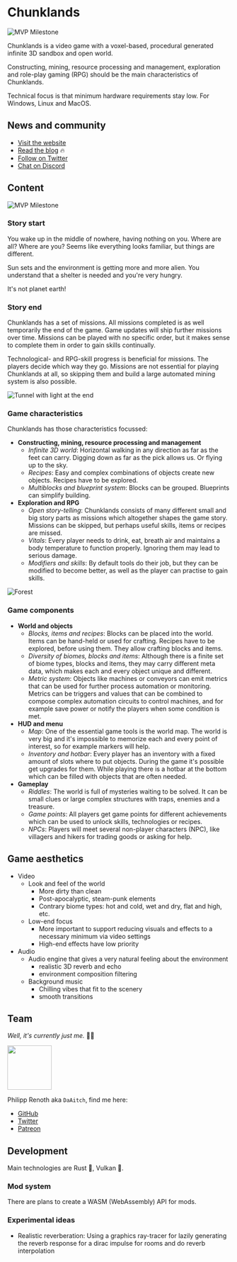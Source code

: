 # Chunklands

![MVP Milestone](./assets/milestone_mvp.png)

Chunklands is a video game with a voxel-based, procedural generated infinite 3D sandbox and open world.

Constructing, mining, resource processing and management, exploration and role-play gaming (RPG) should be the main characteristics of Chunklands.

Technical focus is that minimum hardware requirements stay low. For Windows, Linux and MacOS.

## News and community

- [Visit the website](https://chunklands.de)
- [Read the blog](https://chunklands.de/blog) 🔥
- [Follow on Twitter](https://twitter.com/chunklands)
- [Chat on Discord](https://discord.gg/pdHsD82D)

## Content

![MVP Milestone](./assets/gameplay_lake.jpg)

### Story start

You wake up in the middle of nowhere, having nothing on you. Where are all? Where are you? Seems like everything looks familiar, but things are different.

Sun sets and the environment is getting more and more alien. You understand that a shelter is needed and you're very hungry.

It's not planet earth!

### Story end

Chunklands has a set of missions. All missions completed is as well temporarily the end of the game. Game updates will ship further missions over time. Missions can be played with no specific order, but it makes sense to complete them in order to gain skills continually.

Technological- and RPG-skill progress is beneficial for missions. The players decide which way they go. Missions are not essential for playing Chunklands at all, so skipping them and build a large automated mining system is also possible.

![Tunnel with light at the end](./assets/gameplay_tunnel.jpg)

### Game characteristics

Chunklands has those characteristics focussed:

- **Constructing, mining, resource processing and management**
  - *Infinite 3D world*: Horizontal walking in any direction as far as the feet can carry. Digging down as far as the pick allows us. Or flying up to the sky.
  - *Recipes*: Easy and complex combinations of objects create new objects. Recipes have to be explored.
  - *Multiblocks and blueprint system*: Blocks can be grouped. Blueprints can simplify building.
- **Exploration and RPG**
  - *Open story-telling*: Chunklands consists of many different small and big story parts as missions which altogether shapes the game story. Missions can be skipped, but perhaps useful skills, items or recipes are missed.
  - *Vitals*: Every player needs to drink, eat, breath air and maintains a body temperature to function properly. Ignoring them may lead to serious damage.
  - *Modifiers and skills*: By default tools do their job, but they can be modified to become better, as well as the player can practise to gain skills.

![Forest](./assets/gameplay_forest.png)

### Game components

- **World and objects**
  - *Blocks, items and recipes*: Blocks can be placed into the world. Items can be hand-held or used for crafting. Recipes have to be explored, before using them. They allow crafting blocks and items.
  - *Diversity of biomes, blocks and items*: Although there is a finite set of biome types, blocks and items, they may carry different meta data, which makes each and every object unique and different.
  - *Metric system*: Objects like machines or conveyors can emit metrics that can be used for further process automation or monitoring. Metrics can be triggers and values that can be combined to compose complex automation circuits to control machines, and for example save power or notify the players when some condition is met.
- **HUD and menu**
  - *Map*: One of the essential game tools is the world map. The world is very big and it's impossible to memorize each and every point of interest, so for example markers will help.
  - *Inventory and hotbar*: Every player has an inventory with a fixed amount of slots where to put objects. During the game it's possible get upgrades for them. While playing there is a hotbar at the bottom which can be filled with objects that are often needed.
- **Gameplay**
  - *Riddles*: The world is full of mysteries waiting to be solved. It can be small clues or large complex structures with traps, enemies and a treasure.
  - *Game points*: All players get game points for different achievements which can be used to unlock skills, technologies or recipes.
  - *NPCs*: Players will meet several non-player characters (NPC), like villagers and hikers for trading goods or asking for help.

## Game aesthetics

- Video
  - Look and feel of the world
    - More dirty than clean
    - Post-apocalyptic, steam-punk elements
    - Contrary biome types: hot and cold, wet and dry, flat and high, etc.
  - Low-end focus
    - More important to support reducing visuals and effects to a necessary minimum via video settings
    - High-end effects have low priority
- Audio
  - Audio engine that gives a very natural feeling about the environment
    - realistic 3D reverb and echo
    - environment composition filtering
  - Background music
    - Chilling vibes that fit to the scenery
    - smooth transitions

## Team

*Well, it's currently just me.* 🤷‍♂️

<img src="assets/daaitch.png" width="100" />

Philipp Renoth aka `DaAitch`, find me here:

- [GitHub](https://github.com/daaitch)
- [Twitter](https://twitter.com/daaitch)
- [Patreon](https://patreon.com/daaitch)

## Development

Main technologies are Rust 🦀, Vulkan 🌋.

### Mod system

There are plans to create a WASM (WebAssembly) API for mods.

### Experimental ideas

- Realistic reverberation: Using a graphics ray-tracer for lazily generating the reverb response for a dirac impulse for rooms and do reverb interpolation